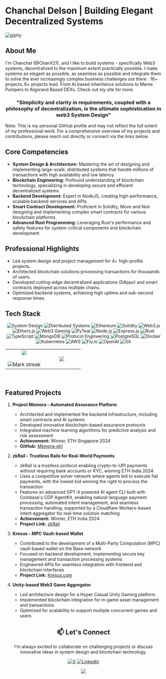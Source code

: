 # Chanchal Delson | Building Elegant Decentralized Systems 


![giphy](https://github.com/user-attachments/assets/8b1ac72a-3bdf-4b9e-8c2c-f0ee8a5c9682)

## About Me

I'm Chanchal (@ChanX21), and I like to build systems - specifically Web3 systems, decentralized to the maximum extent practically possible. I make systems as elegant as possible, as seamless as possible and integrate them to solve the ever increasingly complex business challenges out there . 16+ projects, 6+ projects lead. From Ai based inheritance solutions to Meme Pumpers to Algorand Based DEXs. Check out my site for more


<h3 align="center">
   "Simplicity and clarity in requirements, coupled with a philosophy of decentralization, is the ultimate sophistication in web3 System Design"
</h3>

Note: This is my personal GitHub profile and may not reflect the full extent of my professional work. For a comprehensive overview of my projects and contributions, please reach out directly or connect via the links below.

## Core Competencies

- **System Design & Architecture:** Mastering the art of designing and implementing large-scale, distributed systems that handle millions of transactions with high availability and low latency.
- **Blockchain Engineering:** Profound understanding of blockchain technology, specializing in developing secure and efficient decentralized systems.
- **Backend Development:** Expert in NodeJS, creating high-performance, scalable backend services and APIs.
- **Smart Contract Development:** Proficient in Solidity, Move and Noir designing and implementing complex smart contracts for various blockchain platforms.
- **Advanced Rust Programming:** Leveraging Rust's performance and safety features for system-critical components and blockchain development.

## Professional Highlights

- Led system design and project management for 4+ high-profile projects.
- Architected blockchain solutions processing transactions for thousands of users.
- Developed cutting-edge decentralized applications (DApps) and smart contracts deployed across multiple chains.
- Optimized backend systems, achieving high uptime and sub-second response times.

## Tech Stack

<div align="center">

![System Design](https://img.shields.io/badge/-System%20Design-0A192F?style=for-the-badge&logoColor=64FFDA)
![Distributed Systems](https://img.shields.io/badge/-Distributed%20Systems-0A192F?style=for-the-badge&logoColor=64FFDA)
![Ethereum](https://img.shields.io/badge/-Ethereum-0A192F?style=for-the-badge&logo=Ethereum&logoColor=64FFDA)
![Solidity](https://img.shields.io/badge/-Solidity-0A192F?style=for-the-badge&logo=solidity&logoColor=64FFDA)
![Web3.js](https://img.shields.io/badge/-Web3.js-0A192F?style=for-the-badge&logo=web3dotjs&logoColor=64FFDA)
![Ethers.js](https://img.shields.io/badge/-Ethers.js-0A192F?style=for-the-badge&logo=ethereum&logoColor=64FFDA)
![Web3 Gaming](https://img.shields.io/badge/-Web3%20Gaming-0A192F?style=for-the-badge&logo=unity&logoColor=64FFDA)
![PyTeal](https://img.shields.io/badge/-PyTeal-0A192F?style=for-the-badge&logo=algorand&logoColor=64FFDA)
![Node.js](https://img.shields.io/badge/-Node.js-0A192F?style=for-the-badge&logo=nodedotjs&logoColor=64FFDA)
![Express.js](https://img.shields.io/badge/-Express.js-0A192F?style=for-the-badge&logo=express&logoColor=64FFDA)
![Rust](https://img.shields.io/badge/-Rust-0A192F?style=for-the-badge&logo=rust&logoColor=64FFDA)
![TypeScript](https://img.shields.io/badge/-TypeScript-0A192F?style=for-the-badge&logo=typescript&logoColor=64FFDA)
![MongoDB](https://img.shields.io/badge/-MongoDB-0A192F?style=for-the-badge&logo=mongodb&logoColor=64FFDA)
![Protocol Engineering](https://img.shields.io/badge/-Protocol%20Engineering-0A192F?style=for-the-badge&logoColor=64FFDA)
![PostgreSQL](https://img.shields.io/badge/-PostgreSQL-0A192F?style=for-the-badge&logo=postgresql&logoColor=64FFDA)
![Docker](https://img.shields.io/badge/-Docker-0A192F?style=for-the-badge&logo=docker&logoColor=64FFDA)
![Kubernetes](https://img.shields.io/badge/-Kubernetes-0A192F?style=for-the-badge&logo=kubernetes&logoColor=64FFDA)
![AWS](https://img.shields.io/badge/-AWS-0A192F?style=for-the-badge&logo=amazon-aws&logoColor=64FFDA)
![Fly.io](https://img.shields.io/badge/-Fly.io-0A192F?style=for-the-badge&logo=fly-dot-io&logoColor=64FFDA)
![OpenAI](https://img.shields.io/badge/-OpenAI-0A192F?style=for-the-badge&logo=openai&logoColor=64FFDA)
![Git](https://img.shields.io/badge/-Git-0A192F?style=for-the-badge&logo=git&logoColor=64FFDA)

<p align="center">
  <!--- stats (start) -->
<table align="center">
<tr border="none">
<td width="50%" align="center">
  <img  align="center"  src="https://github-readme-stats.vercel.app/api?username=chanx21&theme=dark&show_icons=true&count_private=true" />
  <br></br>
  <img  title="🔥 Get streak stats for your profile at git.io/streak-stats" alt="Mark streak" src="https://github-readme-streak-stats.herokuapp.com/?user=chanx21&theme=dark&hide_border=false" /> 
</td>
<td width="50%" align="center">
  <img  align="center"  src="https://github-readme-stats.anuraghazra1.vercel.app/api/top-langs/?username=chanx21&theme=dark&hide_border=false&no-bg=true&no-frame=true&langs_count=7"/>
  </td>
</tr>
</table>
</p>

<br clear="both">

<div align="left">

## Featured Projects

1. **Project Memora - Automated Assurance Platform**
   - Architected and implemented the backend infrastructure, including smart contracts and AI systems
   - Developed innovative blockchain-based assurance protocols
   - Integrated machine learning algorithms for predictive analysis and risk assessment
   - **Achievement:** Winner, ETH Singapore 2024
   - **GitHub:** [Memora-eth](https://github.com/Memora-eth)

2. **zkRail - Trustless Rails for Real-World Payments**
   - zkRail is a trustless protocol enabling crypto-to-UPI payments without requiring bank accounts or KYC, winning ETH India 2024
   - Uses a competitive solver network where agents bid to execute fiat payments, with the lowest bid winning the right to process the transaction
   - Features an advanced GPT-4 powered AI agent CLI built with Coinbase's CDP AgentKit, enabling natural language payment processing, automated intent management, and seamless transaction 
     handling, supported by a Cloudflare Workers-based intent aggregator for real-time solution matching
   - **Achievement:** Winner, ETH India 2024
   - **Project Link:** [zkRail](https://devfolio.co/projects/zkrail-5702)


3. **Kresus - MPC Vault-based Wallet**
   - Contributed to the development of a Multi-Party Computation (MPC) vault-based wallet on the Base network
   - Focused on backend development, implementing secure key management and transaction processing systems
   - Engineered APIs for seamless integration with frontend and blockchain interfaces
   - **Project Link:** [Kresus.com](https://kresus.com/)

4. **Unity-based Web3 Game Aggregator**
   - Led architecture design for a Hyper Casual Unity Gaming platform
   - Implemented blockchain integration for in-game asset management and transactions
   - Optimized for scalability to support multiple concurrent games and users

</div>

## 📫 Let's Connect

I'm always excited to collaborate on challenging projects or discuss innovative ideas in system design and blockchain technology.

<p align="left">

[![X](https://img.shields.io/badge/-Twitter-0A192F?style=for-the-badge&logo=x&logoColor=64FFDA)](https://twitter.com/chanchaldelson)
[![LinkedIn](https://img.shields.io/badge/-LinkedIn-0A192F?style=for-the-badge&logo=linkedin&logoColor=64FFDA)](https://www.linkedin.com/in/chanchaldelson/)

</p>
<p><a href="https://github.com/antonkomarev/github-profile-views-counter">
    <img src="https://komarev.com/ghpvc/?username=Chanx21&style=for-the-badge">
</a></p>
